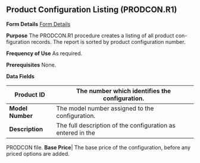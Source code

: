 ## Product Configuration Listing (PRODCON.R1)
<PageHeader />

**Form Details**
[Form Details](../PRODCON-R1-1/README.md)

**Purpose**
The PRODCON.R1 procedure creates a listing of all product con- figuration
records. The report is sorted by product configuration number.

**Frequency of Use**
As required.

**Prerequisites**
None.

**Data Fields**

| **Product ID**   | The number which identifies the configuration.              |
| ---------------- | ----------------------------------------------------------- |
| **Model Number** | The model number assigned to the configuration.             |
| **Description**  | The full description of the configuration as entered in the |
PRODCON file.
**Base Price**|  The base price of the configuration, before any priced
options are added.

<badge text= "Version 8.10.57 " vertical="middle" />

<PageFooter />
